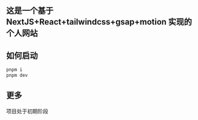 ## 这是一个基于 NextJS+React+tailwindcss+gsap+motion 实现的个人网站

## 如何启动

```bash
pnpm i
pnpm dev
```

## 更多

项目处于初期阶段
